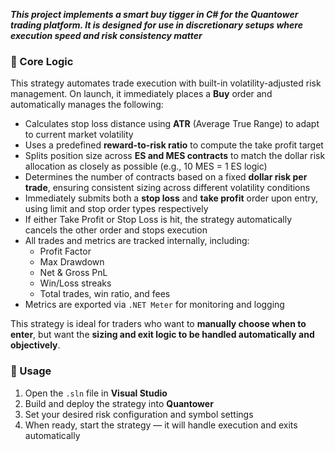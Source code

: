 ***This project implements a smart buy tigger in C# for the Quantower trading platform. It is designed for use in discretionary setups where execution speed and risk consistency matter***

### 🧠 Core Logic

This strategy automates trade execution with built-in volatility-adjusted risk management. On launch, it immediately places a **Buy** order and automatically manages the following:

- Calculates stop loss distance using **ATR** (Average True Range) to adapt to current market volatility
- Uses a predefined **reward-to-risk ratio** to compute the take profit target
- Splits position size across **ES and MES contracts** to match the dollar risk allocation as closely as possible (e.g., 10 MES = 1 ES logic)
- Determines the number of contracts based on a fixed **dollar risk per trade**, ensuring consistent sizing across different volatility conditions
- Immediately submits both a **stop loss** and **take profit** order upon entry, using limit and stop order types respectively
- If either Take Profit or Stop Loss is hit, the strategy automatically cancels the other order and stops execution
- All trades and metrics are tracked internally, including:
  - Profit Factor
  - Max Drawdown
  - Net & Gross PnL
  - Win/Loss streaks
  - Total trades, win ratio, and fees
- Metrics are exported via `.NET Meter` for monitoring and logging

This strategy is ideal for traders who want to **manually choose when to enter**, but want the **sizing and exit logic to be handled automatically and objectively**.

### 🚀 Usage

1. Open the `.sln` file in **Visual Studio**
2. Build and deploy the strategy into **Quantower**
3. Set your desired risk configuration and symbol settings
4. When ready, start the strategy — it will handle execution and exits automatically


